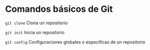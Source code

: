 # Comandos básicos de Git

`git clone` Clona un repositorio

`git init` Inicia un repositorio

`git config` Configuraciones globales o especificas de un repositorio
